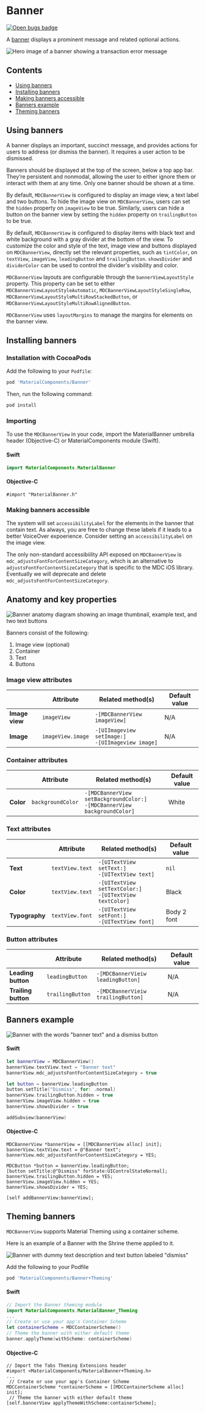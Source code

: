 <!--docs:
title: "Material Banners"
layout: detail
section: components
excerpt: "A banner displays a prominent message and related optional actions."
iconId: 
path: /catalog/material-banners/
-->

# Banner

[![Open bugs badge](https://img.shields.io/badge/dynamic/json.svg?label=open%20bugs&url=https%3A%2F%2Fapi.github.com%2Fsearch%2Fissues%3Fq%3Dis%253Aopen%2Blabel%253Atype%253ABug%2Blabel%253A%255BBanner%255D&query=%24.total_count)](https://github.com/material-components/material-components-ios/issues?q=is%3Aopen+is%3Aissue+label%3Atype%3ABug+label%3A%5BBanner%5D)

A [banner](https://material.io/components/banners) displays a prominent message and related optional actions.

![Hero image of a banner showing a transaction error message](docs/assets/banner-hero.png)

## Contents

* [Using banners](#using-banners)
* [Installing banners](#installing-banners)
* [Making banners accessible](#making-banners-accessible)
* [Banners example](#banners-example)
* [Theming banners](#theming-banners)

## Using banners

A banner displays an important, succinct message, and provides actions for users to address (or dismiss the banner). It requires a user action to be dismissed.

Banners should be displayed at the top of the screen, below a top app bar. They’re persistent and nonmodal, allowing the user to either ignore them or interact with them at any time. Only one banner should be shown at a time.

By default, `MDCBannerView` is configured to display an image view, a text label and two buttons. To hide the image view on `MDCBannerView`, users can set the `hidden` property on `imageView` to be true. Similarly, users can hide a button on the banner view by setting the `hidden` property on `trailingButton` to be true.

By default, `MDCBannerView` is configured to display items with black text and white background with a gray divider at the bottom of the view. To customize the color and style of the text, image view and buttons displayed on `MDCBannerView`, directly set the relevant properties, such as `tintColor`, on `textView`, `imageView`, `leadingButton` and `trailingButton`. `showsDivider` and `dividerColor` can be used to control the divider's visibility and color.

`MDCBannerView` layouts are configurable through the `bannerViewLayoutStyle` property. This property can be set to either `MDCBannerViewLayoutStyleAutomatic`, `MDCBannerViewLayoutStyleSingleRow`, `MDCBannerViewLayoutStyleMultiRowStackedButton`, or `MDCBannerViewLayoutStyleMultiRowAlignedButton`.	

`MDCBannerView` uses `layoutMargins` to manage the margins for elements on the banner view.

## Installing banners

### Installation with CocoaPods

Add the following to your `Podfile`:

```bash
pod 'MaterialComponents/Banner'
```
<!--{: .code-renderer.code-renderer--install }-->

Then, run the following command:

```bash
pod install
```

### Importing

To use the `MDCBannerView` in your code, import the MaterialBanner umbrella header (Objective-C) or MaterialComponents module (Swift).

<!--<div class="material-code-render" markdown="1">-->
#### Swift

```swift
import MaterialComponents.MaterialBanner
```

#### Objective-C

```objc
#import "MaterialBanner.h"
```

<!--</div>-->

### Making banners accessible

The system will set `accessibilityLabel` for the elements in the banner that contain text. As always, you are free to change these labels if it leads to a better VoiceOver expoerience. Consider setting an `accessibilityLabel` on the image view.

The only non-standard accessibiility API exposed on `MDCBannerView` is `mdc_adjustsFontForContentSizeCategory`, which is an alternative to `adjustsFontForContentSizeCategory` that is specific to the MDC iOS library. Eventually we will deprecate and delete `mdc_adjustsFontForContentSizeCategory`.

## Anatomy and key properties

![Banner anatomy diagram showing an image thumbnail, example text, and two text buttons](docs/assets/banner-anatomy.png)

Banners consist of the following:

1. Image view (optional)
2. Container
3. Text
4. Buttons

### Image view attributes

&nbsp;               | Attribute                | Related method(s) | Default value
-------------------- | ------------------------ | ----------------- | -------------
**Image view**       | `imageView`              | `-[MDCBannerView imageView]` | N/A
**Image**            | `imageView.image`        | `-[UIImageview setImage:]` <br/> `-[UIImageview image]` | N/A

### Container attributes	

&nbsp;                  | Attribute                         | Related method(s)                               | Default value
----------------------- | --------------------------------- | ----------------------------------------------- | -------------
**Color**               | `backgroundColor`  | `-[MDCBannerView setBackgroundColor:]` <br/> `-[MDCBannerView backgroundColor]` | White

### Text attributes

&nbsp;               | Attribute                | Related method(s) | Default value
-------------------- | ------------------------ | ----------------- | -------------
**Text**             | `textView.text`          | `-[UITextView setText:]` <br/> `-[UITextView text]` | `nil`
**Color**            | `textView.text`          | `-[UITextView setTextColor:]` <br/> `-[UITextView textColor]` | Black
**Typography**       | `textView.font`          | `-[UITextView setFont:]` <br/> `-[UITextView font]`  | Body 2 font

### Button attributes

&nbsp;               | Attribute                  | Related method(s)    | Default value
-------------------- | -------------------------- | -------------------- | -------------
**Leading button**   | `leadingButton`            | `-[MDCBannerVieiw leadingButton]` | N/A
**Trailing button**  | `trailingButton`            | `-[MDCBannerVieiw trailingButton]` | N/A

## Banners example

![Banner with the words "banner text" and a dismiss button](docs/assets/banner-example.png)

<!--<div class="material-code-render" markdown="1">-->
#### Swift

```swift
let bannerView = MDCBannerView()
bannerView.textView.text = "Banner text"
bannerView.mdc_adjustsFontForContentSizeCategory = true

let button = bannerView.leadingButton
button.setTitle("Dismiss", for: .normal)
bannerView.trailingButton.hidden = true
bannerView.imageView.hidden = true
bannerView.showsDivider = true

addSubview(bannerView)
```

#### Objective-C

```objc
MDCBannerView *bannerView = [[MDCBannerView alloc] init];
bannerView.textView.text = @"Banner text";
bannerView.mdc_adjustsFontForContentSizeCategory = YES;

MDCButton *button = bannerView.leadingButton;
[button setTitle:@"Dismiss" forState:UIControlStateNormal];
bannerView.trailingButton.hidden = YES;
bannerView.imageView.hidden = YES;
bannerView.showsDivider = YES;

[self addBannerView:bannerView];
```
<!--</div>-->

## Theming banners

`MDCBannerView` supports Material Theming using a container scheme.

Here is an example of a Banner with the Shrine theme applied to it.

![Banner with dummy text description and text button labeled "dismiss"](docs/assets/shrine-banner.png)

Add the following to your Podfile

```ruby
pod 'MaterialComponents/Banner+Theming'
```

<!--<div class="material-code-render" markdown="1">-->
#### Swift

```swift
// Import the Banner theming module
import MaterialComponents.MaterialBanner_Theming
...
// Create or use your app's Container Scheme
let containerScheme = MDCContainerScheme()
// Theme the banner with either default theme
banner.applyTheme(withScheme: containerScheme)
```

#### Objective-C

```objc
// Import the Tabs Theming Extensions header
#import <MaterialComponents/MaterialBanner+Theming.h>
...
 // Create or use your app's Container Scheme
MDCContainerScheme *containerScheme = [[MDCContainerScheme alloc] init];
 // Theme the banner with either default theme
[self.bannerView applyThemeWithScheme:containerScheme];
```
<!--</div>-->

